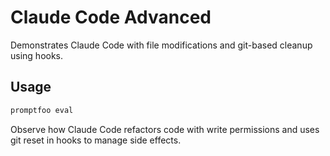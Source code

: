 # Claude Code Advanced

Demonstrates Claude Code with file modifications and git-based cleanup using hooks.

## Usage

```bash
promptfoo eval
```

Observe how Claude Code refactors code with write permissions and uses git reset in hooks to manage side effects.